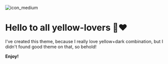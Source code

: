![icon_medium](https://user-images.githubusercontent.com/49658988/126295525-eefa8550-2696-4a12-8c5e-f9a01a6aab15.png)

# Hello to all yellow-lovers 🍌❤️

I've created this theme, because I really love yellow+dark combination, but I didn't found good theme on that, so behold!

**Enjoy!**
